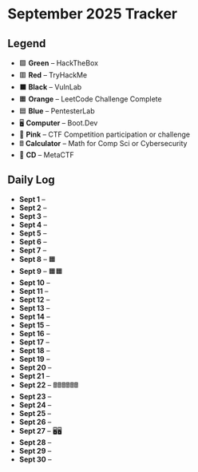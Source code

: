 # September 2025 Tracker

## Legend
- 🟩 **Green**       – HackTheBox  
- 🟥 **Red**         – TryHackMe  
- ⬛ **Black**       – VulnLab  
- 🟧 **Orange**      – LeetCode Challenge Complete  
- 🟦 **Blue**        – PentesterLab
- 🖥️ **Computer**    – Boot.Dev
- 💖 **Pink**        – CTF Competition participation or challenge
- 🖩  **Calculator**  – Math for Comp Sci or Cybersecurity
- 💽 **CD**          – MetaCTF
 



## Daily Log
- **Sept 1** –  
- **Sept 2** –  
- **Sept 3** –  
- **Sept 4** –  
- **Sept 5** –  
- **Sept 6** –  
- **Sept 7** –  
- **Sept 8** – 🟧  
- **Sept 9** – 🟧🟧 
- **Sept 10** –  
- **Sept 11** –  
- **Sept 12** –  
- **Sept 13** –  
- **Sept 14** –  
- **Sept 15** –  
- **Sept 16** –  
- **Sept 17** –  
- **Sept 18** –  
- **Sept 19** –  
- **Sept 20** –  
- **Sept 21** –  
- **Sept 22** –  🖩🖩🖩🖩🖩🖩
- **Sept 23** –  
- **Sept 24** –  
- **Sept 25** –  
- **Sept 26** –  
- **Sept 27** – 🖥️🖥️
- **Sept 28** –  
- **Sept 29** –  
- **Sept 30** –  
